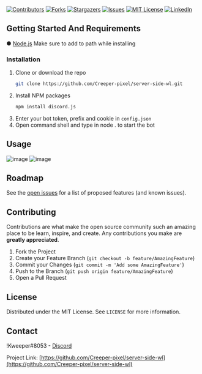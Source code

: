 <!--
*** Thanks for checking out the Best-README-Template. If you have a suggestion
*** that would make this better, please fork the repo and create a pull request
*** or simply open an issue with the tag "enhancement".
*** Thanks again! Now go create something AMAZING! :D
-->



<!-- PROJECT SHIELDS -->
<!--
*** I'm using markdown "reference style" links for readability.
*** Reference links are enclosed in brackets [ ] instead of parentheses ( ).
*** See the bottom of this document for the declaration of the reference variables
*** for contributors-url, forks-url, etc. This is an optional, concise syntax you may use.
*** https://www.markdownguide.org/basic-syntax/#reference-style-links
-->
[![Contributors][contributors-shield]][contributors-url]
[![Forks][forks-shield]][forks-url]
[![Stargazers][stars-shield]][stars-url]
[![Issues][issues-shield]][issues-url]
[![MIT License][license-shield]][license-url]
[![LinkedIn][linkedin-shield]][linkedin-url]




## Getting Started And Requirements
● [Node.js](https://nodejs.org)
Make sure to add to path while installing

### Installation

1. Clone or download the repo
   ```sh
   git clone https://github.com/Creeper-pixel/server-side-wl.git
   ```
2. Install NPM packages
   ```sh
   npm install discord.js
   ```
4. Enter your bot token, prefix and cookie in `config.json`
5. Open command shell and type in node . to start the bot




<!-- USAGE EXAMPLES -->
## Usage

![image](https://user-images.githubusercontent.com/72858106/128722368-840aef24-2516-4ac4-8744-eb1ce508c4f0.png)
![image](https://user-images.githubusercontent.com/72858106/128722493-ba750e36-2eb1-4e26-9ed7-dce421f8aad5.png)



<!-- ROADMAP -->
## Roadmap

See the [open issues](https://github.com/Creeper-pixel/server-side-wl/issues) for a list of proposed features (and known issues).



<!-- CONTRIBUTING -->
## Contributing

Contributions are what make the open source community such an amazing place to be learn, inspire, and create. Any contributions you make are **greatly appreciated**.

1. Fork the Project
2. Create your Feature Branch (`git checkout -b feature/AmazingFeature`)
3. Commit your Changes (`git commit -m 'Add some AmazingFeature'`)
4. Push to the Branch (`git push origin feature/AmazingFeature`)
5. Open a Pull Request



<!-- LICENSE -->
## License

Distributed under the MIT License. See `LICENSE` for more information.



<!-- CONTACT -->
## Contact

!Kweeper#8053 - [Discord](https://discord.gg/ZTjXfXUXct)

Project Link: [https://github.com/Creeper-pixel/server-side-wl](https://github.com/Creeper-pixel/server-side-wl)




<!-- MARKDOWN LINKS & IMAGES -->
<!-- https://www.markdownguide.org/basic-syntax/#reference-style-links -->
[contributors-shield]: https://img.shields.io/github/contributors/Creeper-pixel/Bobab-utils.svg?style=for-the-badge
[contributors-url]: https://github.com/othneildrew/Best-README-Template/graphs/contributors
[forks-shield]: https://img.shields.io/github/forks/Creeper-pixel/Bobab-utils.svg?style=for-the-badge
[forks-url]: https://github.com/Creeper-pixel/Bobab-utils/network/members
[stars-shield]: https://img.shields.io/github/stars/Creeper-pixel/Bobab-utils.svg?style=for-the-badge
[stars-url]: https://github.com/Creeper-pixel/Bobab-utils/stargazers
[issues-shield]: https://img.shields.io/github/issues/Creeper-pixel/Bobab-utils.svg?style=for-the-badge
[issues-url]: https://github.com/Creeper-pixel/Bobab-utils/issues
[license-shield]: https://img.shields.io/github/license/othneildrew/Best-README-Template.svg?style=for-the-badge
[license-url]: https://github.com/Creeper-pixel/Bobab-utils/blob/master/LICENSE
[linkedin-shield]: https://img.shields.io/badge/Discord-!Kweeper%238053-red.svg?style=for-the-badge
[linkedin-url]: https://discord.gg/ZTjXfXUXct
[product-screenshot]: images/screenshot.png
